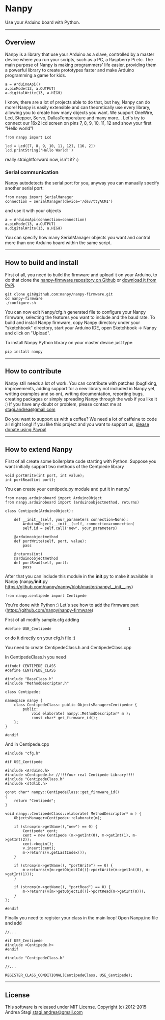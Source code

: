 # Nanpy

Use your Arduino board with Python.

---

## Overview

Nanpy is a library that use your Arduino as a slave, controlled by a master device where you run your scripts, such as a PC, a Raspberry Pi etc.
The main purpose of Nanpy is making programmers' life easier, providing them a powerful library to create prototypes faster and make Arduino programming a game for kids.

    a = ArduinoApi()
    a.pinMode(13, a.OUTPUT)
    a.digitalWrite(13, a.HIGH)

I know, there are a lot of projects able to do that, but hey, Nanpy can do more!
Nanpy is easily extensible and can theoretically use every library, allowing you to create how many objects you want.
We support OneWire, Lcd, Stepper, Servo, DallasTemperature and many more...
Let's try to connect our 16x2 lcd screen on pins 7, 8, 9, 10, 11, 12 and show your first "Hello world"!

    from nanpy import Lcd

    lcd = Lcd([7, 8, 9, 10, 11, 12], [16, 2])
    lcd.printString('Hello World!')

really straightforward now, isn't it? :)

### Serial communication

Nanpy autodetects the serial port for you, anyway you can manually specify another serial port:

    from nanpy import SerialManager
    connection = SerialManager(device='/dev/ttyACM1')

and use it with your objects

    a = ArduinoApi(connection=connection)
    a.pinMode(13, a.OUTPUT)
    a.digitalWrite(13, a.HIGH)

You can specify how many SerialManager objects you want and control more than one Arduino board within the same script.

---

## How to build and install

First of all, you need to build the firmware and upload it on your Arduino, to do that clone the [nanpy-firmware repository on Github](https://github.com/nanpy/firmware) or [download it from PyPi](https://pypi.python.org/pypi/nanpy).

    git clone git@github.com:nanpy/nanpy-firmware.git
    cd nanpy-firmware
    ./configure.sh

You can now edit Nanpy/cfg.h generated file to configure your Nanpy firmware, selecting the features you want to include and the baud rate.
To build and install Nanpy firmware, copy Nanpy directory under your "sketchbook" directory, start your Arduino IDE, open Sketchbook -> Nanpy and click on "Upload".

To install Nanpy Python library on your master device just type:

    pip install nanpy

---

## How to contribute

Nanpy still needs a lot of work. You can contribute with patches (bugfixing, improvements, adding support for a new library not included in Nanpy yet, writing examples and so on), writing documentation, reporting bugs, creating packages or simply spreading Nanpy through the web if you like it :) If you have any doubt or problem, please contact me at <stagi.andrea@gmail.com>

Do you want to support us with a coffee? We need a lot of caffeine to code all night long! if you like this project and you want to support us, [please donate using Paypal](https://www.paypal.com/cgi-bin/webscr?cmd=_s-xclick&hosted_button_id=TDTPP5JHVJK8J)

---

## How to extend Nanpy

First of all create some boilerplate code starting with Python. Suppose you want initially support two methods of the Centpiede library

    void portWrite(int port, int value);
    int portRead(int port);

You can create your centipede.py module and put it in nanpy/

    from nanpy.arduinoboard import ArduinoObject
    from nanpy.arduinoboard import (arduinoobjectmethod, returns)

    class Centipede(ArduinoObject):

        def __init__(self, your_parameters connection=None):
            ArduinoObject.__init__(self, connection=connection)
            self.id = self.call('new', your_parameters)

        @arduinoobjectmethod
        def portWrite(self, port, value):
            pass

        @returns(int)
        @arduinoobjectmethod
        def portRead(self, port):
            pass

After that you can include this module in the __init__.py to make it available in Nanpy (nanpy/__init__.py https://github.com/nanpy/nanpy/blob/master/nanpy/__init__.py)

    from nanpy.centipede import Centipede

You're done with Python :) Let's see how to add the firmware part (https://github.com/nanpy/nanpy-firmware)

First of all modify sample.cfg adding

    #define USE_Centipede                                   1

or do it directly on your cfg.h file :)

You need to create CentipedeClass.h and CentipedeClass.cpp

In CentipedeClass.h you need

    #ifndef CENTIPEDE_CLASS
    #define CENTIPEDE_CLASS

    #include "BaseClass.h"
    #include "MethodDescriptor.h"

    class Centipede;

    namespace nanpy {
        class CentipedeClass: public ObjectsManager<Centipede> {
            public:
                void elaborate( nanpy::MethodDescriptor* m );
                const char* get_firmware_id();
        };
    }

    #endif

And in Centipede.cpp

    #include "cfg.h"

    #if USE_Centipede

    #include <Arduino.h>
    #include <Centipede.h> //!!!Your real Centipede Library!!!!
    #include "CentipedeClass.h"
    #include <stdlib.h>

    const char* nanpy::CentipedeClass::get_firmware_id()
    {
        return "Centipede";
    }

    void nanpy::CentipedeClass::elaborate( MethodDescriptor* m ) {
        ObjectsManager<Centipede>::elaborate(m);

        if (strcmp(m->getName(),"new") == 0) {
            Centipede* cent;
            cent = new Centipede (m->getInt(0), m->getInt(1), m->getInt(2));
            cent->begin();
            v.insert(cent);
            m->returns(v.getLastIndex());
        }

        if (strcmp(m->getName(), "portWrite") == 0) {
            m->returns(v[m->getObjectId()]->portWrite(m->getInt(0), m->getInt(1)));
        }

        if (strcmp(m->getName(), "portRead") == 0) {
            m->returns(v[m->getObjectId()]->portRead(m->getInt(0)));
        }
    };

    #endif

Finally you need to register your class in the main loop! Open Nanpy.ino file and add

    //...

    #if USE_Centipede
    #include <Centipede.h>
    #endif

    #include "CentipedeClass.h"

    //...

    REGISTER_CLASS_CONDITIONAL(CentipedeClass, USE_Centipede);

---

## License

This software is released under MIT License. Copyright (c) 2012-2015 Andrea Stagi <stagi.andrea@gmail.com>
